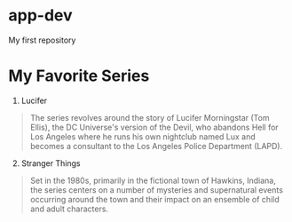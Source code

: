 # app-dev
My first repository
# My Favorite Series
1. Lucifer
> The series revolves around the story of Lucifer Morningstar (Tom Ellis), the DC Universe's version of the Devil, who abandons Hell for Los Angeles where he runs his own nightclub named Lux and becomes a consultant to the Los Angeles Police Department (LAPD).
2. Stranger Things
> Set in the 1980s, primarily in the fictional town of Hawkins, Indiana, the series centers on a number of mysteries and supernatural events occurring around the town and their impact on an ensemble of child and adult characters.

